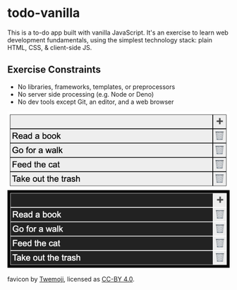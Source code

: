 # todo-vanilla

This is a to-do app built with vanilla JavaScript. It's an exercise to learn
web development fundamentals, using the simplest technology stack: plain HTML,
CSS, & client-side JS.

## Exercise Constraints
- No libraries, frameworks, templates, or preprocessors
- No server side processing (e.g. Node or Deno)
- No dev tools except Git, an editor, and a web browser

![ToDo app screenshot - light mode](screenshots/todo-light.png)
![ToDo app screenshot - dark mode](screenshots/todo-dark.png)

favicon by [Twemoji](https://twemoji.twitter.com/), licensed as [CC-BY
4.0](https://creativecommons.org/licenses/by/4.0/).
